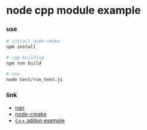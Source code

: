 # node cpp module example


### use

```sh
# install node-cmake
npm install

# cpp building
npm run build

# run
node test/run_test.js

```

### link

 + [nan](https://github.com/nodejs/nan)
 + [node-cmake](https://www.npmjs.com/package/node-cmake)
 + [c++ addon example](https://nodejs.org/api/addons.html#addons_addon_examples)
